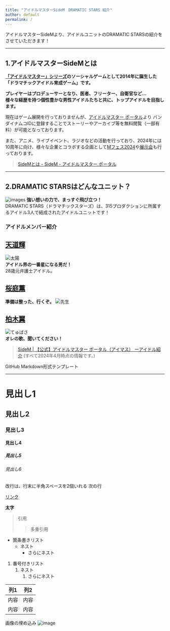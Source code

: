 ```yaml
---
title: "アイドルマスターSideM　DRAMATIC STARS 紹介"
author: default
permalink: /
---
```


アイドルマスターSideMより、アイドルユニットのDRAMATIC STARSの紹介をさせていただきます！      



---




## 1.アイドルマスターSideMとは    
**[「アイドルマスター」シリーズ](https://idolmaster-official.jp/about)のソーシャルゲームとして2014年に誕生した  
「ドラマチックアイドル育成ゲーム」です。**    

**プレイヤーはプロデューサーとなり、医者、フリーター、自衛官など...   
様々な経歴を持つ個性豊かな男性アイドルたちと共に、トップアイドルを目指します。**  
 


現在はゲーム展開を行っておりませんが、[アイドルマスター ポータル](https://idolmaster-official.jp/sidem)より  バンダイナムコIDに登録することでストーリーやアーカイブ等を無料閲覧（一部有料）が可能となっております。    

また、アニメ、ライブイベント、ラジオなどの活動を行っており、2024年には10周年に向け、様々な企業とコラボする企画として[Mフェス2024](https://idolmaster-official.jp/sidem/mfes/2024)や[展示会](https://www.sidem.idolmaster-exhibition.com/)も行っております。  
> [SideMとは - SideM - アイドルマスター ポータル](https://idolmaster-official.jp/sidem/wsm)   
             
---
            
## 2.DRAMATIC STARSはどんなユニット？    
![images](https://idolmaster-official.jp/assets/img/sidem/vender/idol/ds/main_pc.png)
**強い想いの力で、まっすぐ飛び立つ！**  
DRAMATIC STARS（ドラマチックスターズ）は、315プロダクションに所属するアイドル3人で結成されたアイドルユニットです！    


### アイドルメンバー紹介      

## [天道輝](https://idolmaster-official.jp/sidem/idol/teru)  
![太陽](https://idolmaster-official.jp/assets/img/sidem/vender/idol/ds/icon_1.jpg)   
**アイドル界の一番星になる男だ！**  
28歳元弁護士アイドル。

## [桜庭薫](https://idolmaster-official.jp/sidem/idol/kaoru)
**準備は整った、行くぞ。**
![先生](https://idolmaster-official.jp/assets/img/sidem/vender/idol/ds/icon_2.jpg)  


## [柏木翼](https://idolmaster-official.jp/sidem/idol/tsubasa)    
![てゅばさ](https://idolmaster-official.jp/assets/img/sidem/vender/idol/ds/icon_3.jpg)   
**オレの歌、聞いてください！**  


>[SideM | 【公式】アイドルマスター ポータル（アイマス）
ーアイドル紹介](https://idolmaster-official.jp/sidem/idol#f2)
(すべて2024年4月時点の情報です。)  


GitHub Markdown形式テンプレート

---



# 見出し1
## 見出し2
### 見出し3
#### 見出し4
##### 見出し5
###### 見出し6

改行は、行末に半角スペースを2個いれる
次の行

[リンク](https://www.google.co.jp/)

**太字**

> 引用
>> 多重引用


- 箇条書きリスト
  - ネスト
    - さらにネスト


1. 番号付きリスト
   1. ネスト
      1. さらにネスト


| 列1  | 列2  |
|-----|-----|
| 内容  | 内容  |
| 内容  | 内容  |

画像の埋め込み
![image](/GHPages_WebSite/assets/images/logo-150.png)
